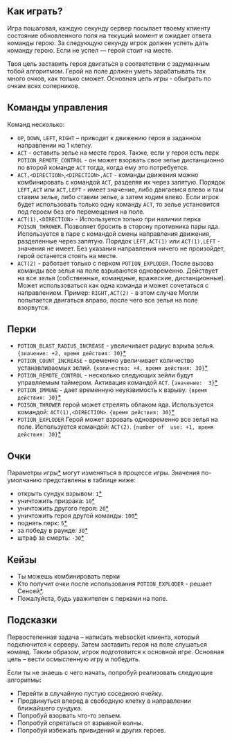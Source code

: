 ## Как играть?

Игра пошаговая, каждую секунду сервер посылает твоему клиенту
состояние обновленного поля на текущий момент и ожидает ответа
команды герою. За следующую секунду игрок должен успеть дать
команду герою. Если не успел — герой стоит на месте.

Твоя цель заставить героя двигаться в соответствии с задуманным тобой алгоритмом.
Герой на поле должен уметь зарабатывать так много очков, как только сможет.
Основная цель игры - обыграть по очкам всех соперников.

## Команды управления

Команд несколько: 

* `UP`, `DOWN`, `LEFT`, `RIGHT` – приводят к движению героя в
  заданном направлении на 1 клетку.
* `ACT` - оставить зелье на месте героя. Также, если у героя есть перк 
  `POTION_REMOTE_CONTROL` - он может взорвать свое зелье дистанционно 
  по второй команде `ACT` тогда, когда ему это потребуется.
* `АСТ,<DIRECTION>`,`<DIRECTION>,АСТ` - команды движения можно
  комбинировать с командой `ACT`, разделяя их через запятую. Порядок 
  `LEFT,ACT` или `ACT,LEFT` - имеет значение, либо двигаемся 
  влево и там ставим зелье, либо ставим зелье, а затем ходим
  влево. Если игрок будет использовать только одну команду `ACT`, то зелье
  установится под героем без его перемещения на поле. 
* `АСТ(1),<DIRECTION>` - Используется только при наличии перка 
  `POISON_THROWER`. Позволяет бросить в сторону противника 
  пары яда. Используется в паре с командой смены направления 
  движения, разделенные через запятую. Порядок
  `LEFT,ACT(1)` или `ACT(1),LEFT` - значения не имеет. Без указания 
  направления ничего не произойдет, герой останется стоять на месте.
* `ACT(2)` - работает только с перком `POTION_EXPLODER`. После вызова 
  команды все зелья на поле взрываются одновременно. Действует на все 
  зелья (собственные, командные, вражеские, дистанционные).
  Может использоваться как одна команда и может сочетаться с направлением.
  Пример: `RIGHT,ACT(2)` - в этом случае Молли попытается двигаться 
  вправо, после чего все зелья на поле взорвутся.

## Перки

* `POTION_BLAST_RADIUS_INCREASE` - увеличивает радиус взрыва зелья. 
  `{значение: +2, время действия: 30}`[*](index-en.md#ask)
* `POTION_COUNT_INCREASE` - временно увеличивает количество устанавливаемых зелий.
  `{количество: +4, время действия: 30}`[*](index-en.md#ask)
* `POTION_REMOTE_CONTROL` - несколько следующих зейли будут управляемым таймером. 
Активация командой `ACT`. `{значение:  3}`[*](index-en.md#ask)
* `POTION_IMMUNE` - дает временную неуязвимость к взрыву.
  `{время действия: 30}`[*](index-en.md#ask)
* `POISON_THROWER`  герой может стрелять облаком яда. 
  Используется командой: `ACT(1),<DIRECTION>`. `{время действия: 30}`[*](index-en.md#ask)
* `POTION_EXPLODER`  Герой может взровать одновременно все зелья на поле. 
  Используется командой: `ACT(2)`. `{number of  use: +1, время действия: 30}`[*](index-en.md#ask)
 
## Очки

Параметры игры[*](index-md.md#ask) могут изменяться в процессе игры.
Значения по-умолчанию представлены в таблице ниже:

* открыть сундук взрывом: `1`[*](index-en.md#ask)
* уничтожить призрака: `10`[*](index-en.md#ask)
* уничтожить другого героя: `20`[*](index-en.md#ask)
* уничтожить героя другой команды: `100`[*](index-en.md#ask)
* поднять перк: `5`[*](index-en.md#ask)
* за победу в раунде: `30`[*](index-en.md#ask)
* штраф за смерть: `-30`[*](index-en.md#ask)

## Кейзы

* Ты можешь комбинировать перки
* Кто получит очки после использования `POTION_EXPLODER` - решает Сенсей[*](#ask).
* Пожалуйста, будь уважителен с перками на поле.

## Подсказки

Первостепенная задача – написать websocket клиента, который подключится
к серверу. Затем заставить героя на поле слушаться команд.
Таким образом, игрок подготовится к основной игре.
Основная цель – вести осмысленную игру и победить.

Если ты не знаешь с чего начать, попробуй реализовать следующие алгоритмы:

* Перейти в случайную пустую соседнюю ячейку.
* Продвинуться вперед в свободную клетку в направлении ближайшего сундука.
* Попробуй взорвать что-то зельем.
* Попробуй спрятаться от взрывной волны.
* Попробуй избежать привидений и других героев.